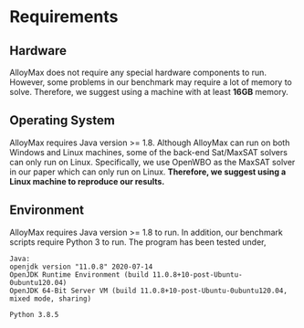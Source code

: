 # Requirements

## Hardware
AlloyMax does not require any special hardware components to run. However, some problems in our benchmark may require a lot of memory to solve. Therefore, we suggest using a machine with at least **16GB** memory.

## Operating System
AlloyMax requires Java version >= 1.8. Although AlloyMax can run on both Windows and Linux machines, some of the back-end Sat/MaxSAT solvers can only run on Linux. Specifically, we use OpenWBO as the MaxSAT solver in our paper which can only run on Linux. **Therefore, we suggest using a Linux machine to reproduce our results.**

## Environment
AlloyMax requires Java version >= 1.8 to run. In addition, our benchmark scripts require Python 3 to run. The program has been tested under,
```
Java:
openjdk version "11.0.8" 2020-07-14
OpenJDK Runtime Environment (build 11.0.8+10-post-Ubuntu-0ubuntu120.04)
OpenJDK 64-Bit Server VM (build 11.0.8+10-post-Ubuntu-0ubuntu120.04, mixed mode, sharing)
```
```
Python 3.8.5
```